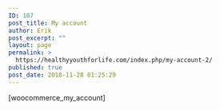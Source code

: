 ```yaml
---
ID: 107
post_title: My account
author: Erik
post_excerpt: ""
layout: page
permalink: >
  https://healthyyouthforlife.com/index.php/my-account-2/
published: true
post_date: 2018-11-28 01:25:29
---
```

[woocommerce_my_account]